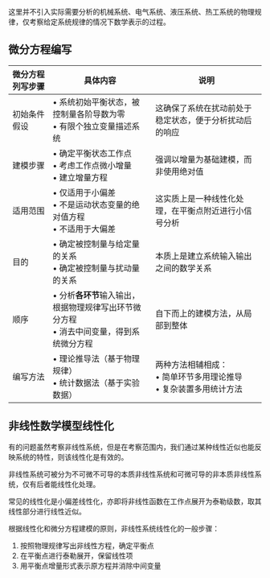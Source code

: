 这里并不引入实际需要分析的机械系统、电气系统、液压系统、热工系统的物理规律，仅考察给定系统规律的情况下数学表示的过程。

## 微分方程编写

| 微分方程列写步骤 | 具体内容                                                | 说明                                        |
| -------- | --------------------------------------------------- | ----------------------------------------- |
| 初始条件假设   | • 系统初始平衡状态，被控制量各阶导数为零<br>• 有限个独立变量描述系统              | 这确保了系统在扰动前处于稳定状态，便于分析扰动后的响应               |
| 建模步骤     | • 确定平衡状态工作点<br>• 考虑工作点微小增量<br>• 建立增量方程              | 强调以增量为基础建模，而非使用绝对值                        |
| 适用范围     | • 仅适用于小偏差<br>• 不是运动状态变量的绝对值方程<br>• 不适用于大偏差          | 这实质上是一种线性化处理，在平衡点附近进行小信号分析                |
| 目的       | • 确定被控制量与给定量的关系<br>• 确定被控制量与扰动量的关系                  | 本质上是建立系统输入输出之间的数学关系                       |
| 顺序       | • 分析**各环节**输入输出，根据物理规律写出环节微分方程<br>• 消去中间变量，得到系统微分方程 | 自下而上的建模方法，从局部到整体                          |
| 编写方法     | • 理论推导法（基于物理规律）<br>• 统计数据法（基于实验数据）                  | 两种方法相辅相成：<br>• 简单环节多用理论推导<br>• 复杂装置多用统计方法 |

## 非线性数学模型线性化

有的问题虽然考察非线性系统，但是在考察范围内，我们通过某种线性近似也能反映系统的特性，则该线性化是有效的。

非线性系统可被分为不可微不可导的本质非线性系统和可微可导的非本质非线性系统，仅有后者能线性化处理。

常见的线性化是小偏差线性化，亦即将非线性函数在工作点展开为泰勒级数，取其线性部分进行线性近似。

根据线性化和微分方程建模的原则，非线性系统线性化的一般步骤：
1. 按照物理规律写出非线性方程，确定平衡点
2. 在平衡点进行泰勒展开，保留线性项
3. 用平衡点增量形式表示原方程并消除中间变量